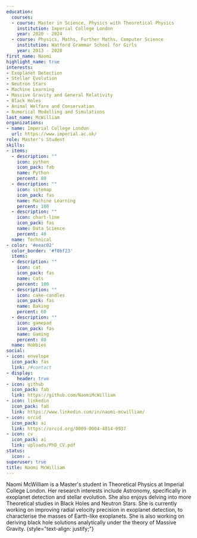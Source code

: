 ```yaml
---
education:
  courses:
  - course: Master in Science, Physics with Theoretical Physics
    institution: Imperial College London
    year: 2020 - 2024
  - course: Physics, Maths, Further Maths, Computer Science
    institution: Watford Grammar School for Girls
    year: 2013 - 2020
first_name: Naomi
highlight_name: true
interests:
- Exoplanet Detection
- Stellar Evolution
- Neutron Stars
- Machine Learning
- Massive Gravity and General Relativity
- Black Holes
- Animal Welfare and Conservation
- Numerical Modelling and Simulations
last_name: McWilliam
organizations:
- name: Imperial College London
  url: https://www.imperial.ac.uk/
role: Master's Student
skills:
- items:
  - description: ""
    icon: python
    icon_pack: fab
    name: Python
    percent: 80
  - description: ""
    icon: sitemap
    icon_pack: fas
    name: Machine Learning
    percent: 100
  - description: ""
    icon: chart-line
    icon_pack: fas
    name: Data Science
    percent: 40
  name: Technical
- color: '#eeac02'
  color_border: '#f0bf23'
  items:
  - description: ""
    icon: cat
    icon_pack: fas
    name: Cats
    percent: 100
  - description: ""
    icon: cake-candles
    icon_pack: fas
    name: Baking
    percent: 60
  - description: ""
    icon: gamepad
    icon_pack: fas
    name: Gaming
    percent: 80
  name: Hobbies
social:
- icon: envelope
  icon_pack: fas
  link: /#contact
- display:
    header: true
- icon: github
  icon_pack: fab
  link: https://github.com/NaomiMcWilliam
- icon: linkedin
  icon_pack: fab
  link: https://www.linkedin.com/in/naomi-mcwilliam/
- icon: orcid
  icon_pack: ai
  link: https://orcid.org/0009-0004-4014-0937
- icon: cv
  icon_pack: ai
  link: uploads/PhD_CV.pdf
status:
  icon: ☕️
superuser: true
title: Naomi McWilliam
---
```


Naomi McWilliam is a Master's student in Theoretical Physics at Imperial College London. Her research interests include Astronomy, specifically in exoplanet detection and stellar evolution. She also enjoys delving into more Theoretical studies in Black Holes and Neutron Stars. She is currently working on improving radial velocity precision in exoplanet detection, to characterise the masses of Earth-like exoplanets. She is also working on deriving black hole solutions analytically under the theory of Massive Gravity.
{style="text-align: justify;"}
